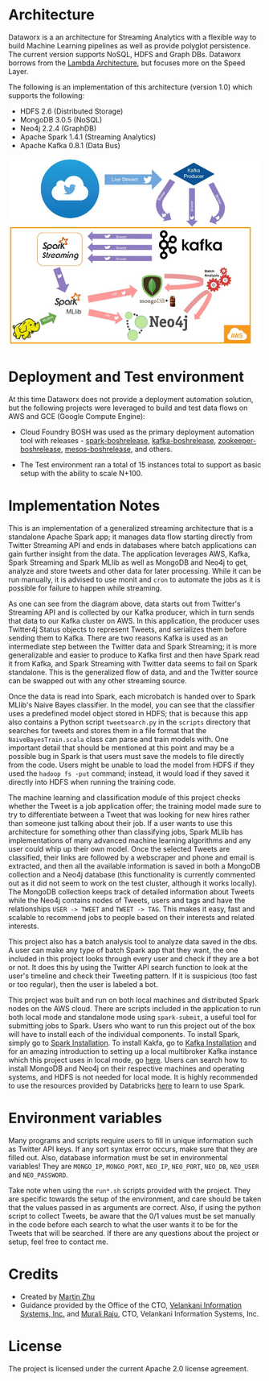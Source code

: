 # Architecture

Dataworx is a an architecture for Streaming Analytics with a flexible way to build Machine Learning pipelines as well as provide polyglot persistence. The current version supports NoSQL, HDFS and Graph DBs. Dataworx borrows from the [Lambda Architecture](https://en.wikipedia.org/wiki/Lambda_architecture), but focuses more on the Speed Layer.

The following is an implementation of this architecture (version 1.0) which supports the following:

- HDFS 2.6 (Distributed Storage)
- MongoDB 3.0.5 (NoSQL)
- Neo4j 2.2.4 (GraphDB)
- Apache Spark 1.4.1 (Streaming Analytics)
- Apache Kafka 0.8.1 (Data Bus)

![Alt text](spark_flow.jpg)

# Deployment and Test environment

At this time Dataworx does not provide a deployment automation solution, but the following projects were leveraged to build and test data flows on AWS and GCE (Google Compute Engine):

- Cloud Foundry BOSH was used as the primary deployment automation tool with releases - [spark-boshrelease](https://github.com/murraju/spark-boshrelease), [kafka-boshrelease](https://github.com/murraju/kafka-boshrelease), [zookeeper-boshrelease](https://github.com/murraju/zookeeper-boshrelease), [mesos-boshrelease](https://github.com/murraju/mesos-boshrelease), and others.

- The Test environment ran a total of 15 instances total to support as basic setup with the ability to scale N+100.

# Implementation Notes

This is an implementation of a generalized streaming architecture that is a standalone Apache Spark app; it manages data flow starting directly from Twitter Streaming API and ends in databases where batch applications can gain further insight from the data. The application leverages AWS, Kafka, Spark Streaming and Spark MLlib as well as MongoDB and Neo4j to get, analyze and store tweets and other data for later processing. While it can be run manually, it is advised to use monit and ``cron`` to automate the jobs as it is possible for failure to happen while streaming.

As one can see from the diagram above, data starts out from Twitter's Streaming API and is collected by our Kafka producer, which in turn sends that data to our Kafka cluster on AWS. In this application, the producer uses Twitter4j Status objects to represent Tweets, and serializes them before sending them to Kafka. There are two reasons Kafka is used as an intermediate step between the Twitter data and Spark Streaming; it is more generalizable and easier to produce to Kafka first and then have Spark read it from Kafka, and Spark Streaming with Twitter data seems to fail on Spark standalone. This is the generalized flow of data, and and the Twitter source can be swapped out with any other streaming source.

Once the data is read into Spark, each microbatch is handed over to Spark MLlib's Naive Bayes classifier. In the model, you can see that the classifier uses a predefined model object stored in HDFS; that is because this app also contains a Python script ``tweetsearch.py`` in the ``scripts`` directory that searches for tweets and stores them in a file format that the ``NaiveBayesTrain.scala`` class can parse and train models with. One important detail that should be mentioned at this point and may be a possible bug in Spark is that users must save the models to file directly from the code. Users might be unable to load the model from HDFS if they used the ``hadoop fs -put`` command; instead, it would load if they saved it directly into HDFS when running the training code.

The machine learning and classification module of this project checks whether the Tweet is a job application offer; the training model made sure to try to differentiate between a Tweet that was looking for new hires rather than someone just talking about their job. If a user wants to use this architecture for something other than classifying jobs, Spark MLlib has implementations of many advanced machine learning algorithms and any user could whip up their own model. Once the selected Tweets are classified, their links are followed by a webscraper and phone and email is extracted, and then all the available information is saved in both a MongoDB collection and a Neo4j database (this functionality is currently commented out as it did not seem to work on the test cluster, although it works locally). The MongoDB collection keeps track of detailed information about Tweets while the Neo4j contains nodes of Tweets, users and tags and have the relationships ``USER -> TWEET`` and ``TWEET -> TAG``. This makes it easy, fast and scalable to recommend jobs to people based on their interests and related interests.

This project also has a batch analysis tool to analyze data saved in the dbs. A user can make any type of batch Spark app that they want, the one included in this project looks through every user and check if they are a bot or not. It does this by using the Twitter API search function to look at the user's timeline and check their Tweeting pattern. If it is suspicious (too fast or too regular), then the user is labeled a bot.

This project was built and run on both local machines and distributed Spark nodes on the AWS cloud. There are scripts included in the application to run both local mode and standalone mode using ``spark-submit``, a useful tool for submitting jobs to Spark. Users who want to run this project out of the box will have to install each of the individual components. To install Spark, simply go to [Spark Installation](http://spark.apache.org/downloads.html). To install Kakfa, go to [Kafka Installation](http://kafka.apache.org/downloads.html) and for an amazing introduction to setting up a local multibroker Kafka instance which this project uses in local mode, go [here](http://www.michael-noll.com/blog/2013/03/13/running-a-multi-broker-apache-kafka-cluster-on-a-single-node/). Users can search how to install MongoDB and Neo4j on their respective machines and operating systems, and HDFS is not needed for local mode. It is highly recommended to use the resources provided by Databricks [here](https://databricks.com/spark/developer-resources) to learn to use Spark.

# Environment variables

Many programs and scripts require users to fill in unique information such as Twitter API keys. If any sort syntax error occurs, make sure that they are filled out. Also, database information must be set in environmental variables! They are ``MONGO_IP``, ``MONGO_PORT``, ``NEO_IP``, ``NEO_PORT``, ``NEO_DB``, ``NEO_USER`` and ``NEO_PASSWORD``.

Take note when using the ``run*.sh`` scripts provided with the project. They are specific towards the setup of the environment, and care should be taken that the values passed in as arguments are correct. Also, if using the python script to collect Tweets, be aware that the 0/1 values must be set manually in the code before each search to what the user wants it to be for the Tweets that will be searched. If there are any questions about the project or setup, feel free to contact me.

# Credits

- Created by [Martin Zhu](http://xytosis.github.io)
- Guidance provided by the Office of the CTO, [Velankani Information Systems, Inc.](http://velankani.net) and [Murali Raju](http://about.me/muraliraju), CTO, Velankani Information Systems, Inc.

# License 

The project is licensed under the current Apache 2.0 license agreement.
